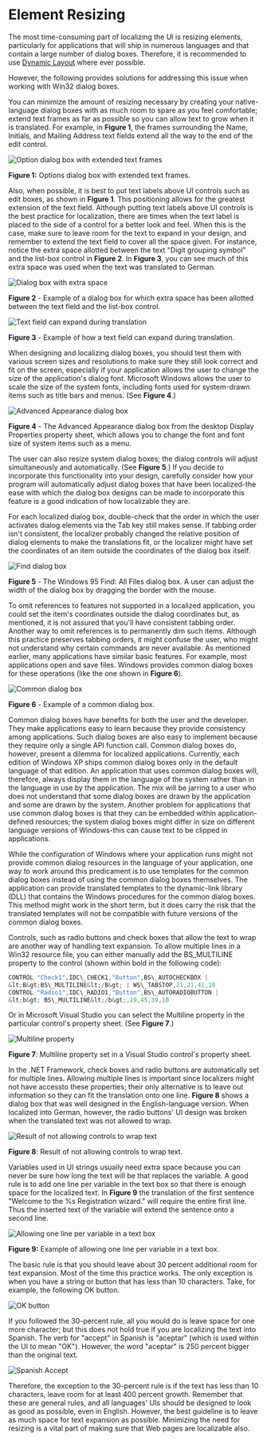 

# Element Resizing

The most time-consuming part of localizing the UI is resizing elements, particularly for applications that will ship in numerous languages and that contain a large number of dialog boxes. Therefore, it is recommended to use [Dynamic Layout](https://msdn.microsoft.com/library/bb514519(v=vs.110).aspx) where ever possible.

However, the following provides solutions for addressing this issue when working with Win32 dialog boxes.

You can minimize the amount of resizing necessary by creating your native-language dialog boxes with as much room to spare as you feel comfortable; extend text frames as far as possible so you can allow text to grow when it is translated. For example, in **Figure 1**, the frames surrounding the Name, Initials, and Mailing Address text fields extend all the way to the end of the edit control.

![Option dialog box with extended text frames](/media/hubs/globalization/IC60243.jpg "Option dialog box with extended text frames") 

**Figure 1:** Options dialog box with extended text frames.

Also, when possible, it is best to put text labels above UI controls such as edit boxes, as shown in **Figure 1**. This positioning allows for the greatest extension of the text field. Although putting text labels above UI controls is the best practice for localization, there are times when the text label is placed to the side of a control for a better look and feel. When this is the case, make sure to leave room for the text to expand in your design, and remember to extend the text field to cover all the space given. For instance, notice the extra space allotted between the text "Digit grouping symbol" and the list-box control in **Figure 2**. In **Figure 3**, you can see much of this extra space was used when the text was translated to German.

![Dialog box with extra space](/media/hubs/globalization/IC70081.jpg "Dialog box with extra space") 

**Figure 2** - Example of a dialog box for which extra space has been allotted between the text field and the list-box control.

![Text field can expand during translation](/media/hubs/globalization/IC136928.jpg "Text field can expand during translation") 

**Figure 3** - Example of how a text field can expand during translation.

When designing and localizing dialog boxes, you should test them with various screen sizes and resolutions to make sure they still look correct and fit on the screen, especially if your application allows the user to change the size of the application's dialog font. Microsoft Windows allows the user to scale the size of the system fonts, including fonts used for system-drawn items such as title bars and menus. (See **Figure 4**.)

![Advanced Appearance dialog box](/media/hubs/globalization/IC133190.jpg "Advanced Appearance dialog box") 

**Figure 4** - The Advanced Appearance dialog box from the desktop Display Properties property sheet, which allows you to change the font and font size of system items such as a menu.

The user can also resize system dialog boxes; the dialog controls will adjust simultaneously and automatically. (See **Figure 5**.) If you decide to incorporate this functionality into your design, carefully consider how your program will automatically adjust dialog boxes that have been localized-the ease with which the dialog box designs can be made to incorporate this feature is a good indication of how localizable they are.

For each localized dialog box, double-check that the order in which the user activates dialog elements via the Tab key still makes sense. If tabbing order isn't consistent, the localizer probably changed the relative position of dialog elements to make the translations fit, or the localizer might have set the coordinates of an item outside the coordinates of the dialog box itself.

![Find dialog box](/media/hubs/globalization/IC93133.jpg "Find dialog box") 

**Figure 5** - The Windows 95 Find: All Files dialog box. A user can adjust the width of the dialog box by dragging the border with the mouse.

To omit references to features not supported in a localized application, you could set the item's coordinates outside the dialog coordinates but, as mentioned, it is not assured that you'll have consistent tabbing order. Another way to omit references is to permanently dim such items. Although this practice preserves tabbing orders, it might confuse the user, who might not understand why certain commands are never available. As mentioned earlier, many applications have similar basic features. For example, most applications open and save files. Windows provides common dialog boxes for these operations (like the one shown in **Figure 6**).

![Common dialog box](/media/hubs/globalization/IC174355.jpg "Common dialog box") 

**Figure 6** - Example of a common dialog box.

Common dialog boxes have benefits for both the user and the developer. They make applications easy to learn because they provide consistency among applications. Such dialog boxes are also easy to implement because they require only a single API function call. Common dialog boxes do, however, present a dilemma for localized applications. Currently, each edition of Windows XP ships common dialog boxes only in the default language of that edition. An application that uses common dialog boxes will, therefore, always display them in the language of the system rather than in the language in use by the application. The mix will be jarring to a user who does not understand that some dialog boxes are drawn by the application and some are drawn by the system. Another problem for applications that use common dialog boxes is that they can be embedded within application-defined resources; the system dialog boxes might differ in size on different language versions of Windows-this can cause text to be clipped in applications.

While the configuration of Windows where your application runs might not provide common dialog resources in the language of your application, one way to work around this predicament is to use templates for the common dialog boxes instead of using the common dialog boxes themselves. The application can provide translated templates to the dynamic-link library (DLL) that contains the Windows procedures for the common dialog boxes. This method might work in the short term, but it does carry the risk that the translated templates will not be compatible with future versions of the common dialog boxes.

Controls, such as radio buttons and check boxes that allow the text to wrap are another way of handling text expansion. To allow multiple lines in a Win32 resource file, you can either manually add the BS\_MULTILINE property to the control (shown within bold in the following code):

```C++
CONTROL "Check1",IDC\_CHECK1,"Button",BS\_AUTOCHECKBOX |
&lt;B&gt;BS\_MULTILINE&lt;/B&gt; | WS\_TABSTOP,21,21,41,10
CONTROL "Radio1",IDC\_RADIO1,"Button",BS\_AUTORADIOBUTTON |
&lt;b&gt; BS\_MULTILINE&lt;/b&gt;,19,45,39,10
```
Or in Microsoft Visual Studio you can select the Multiline property in the particular control's property sheet. (See **Figure 7**.)

![Multiline property](/media/hubs/globalization/IC161976.jpg "Multiline property") 

**Figure 7**: Multiline property set in a Visual Studio control's property sheet.

In the .NET Framework, check boxes and radio buttons are automatically set for multiple lines. Allowing multiple lines is important since localizers might not have accessto these properties; their only alternative is to leave out information so they can fit the translation onto one line. **Figure 8** shows a dialog box that was well designed in the English-language version. When localized into German, however, the radio buttons' UI design was broken when the translated text was not allowed to wrap.

![Result of not allowing controls to wrap text](/media/hubs/globalization/IC5248.jpg "Result of not allowing controls to wrap text") 

**Figure 8**: Result of not allowing controls to wrap text.

Variables used in UI strings usually need extra space because you can never be sure how long the text will be that replaces the variable. A good rule is to add one line per variable in the text box so that there is enough space for the localized text. In **Figure 9** the translation of the first sentence "Welcome to the %s Registration wizard." will require the entire first line. Thus the inserted text of the variable will extend the sentence onto a second line.

![Allowing one line per variable in a text box](/media/hubs/globalization/IC110523.jpg "Allowing one line per variable in a text box") 

**Figure 9:** Example of allowing one line per variable in a text box.

The basic rule is that you should leave about 30 percent additional room for text expansion. Most of the time this practice works. The only exception is when you have a string or button that has less than 10 characters. Take, for example, the following OK button.

![OK button](/media/hubs/globalization/IC6685.gif "OK button") 

If you followed the 30-percent rule, all you would do is leave space for one more character; but this does not hold true if you are localizing the text into Spanish. The verb for "accept" in Spanish is "aceptar" (which is used within the UI to mean "OK"). However, the word "aceptar" is 250 percent bigger than the original text.

![Spanish Accept](/media/hubs/globalization/IC16861.gif "Spanish Accept") 

Therefore, the exception to the 30-percent rule is if the text has less than 10 characters, leave room for at least 400 percent growth. Remember that these are general rules, and all languages' UIs should be designed to look as good as possible, even in English. However, the best guideline is to leave as much space for text expansion as possible. Minimizing the need for resizing is a vital part of making sure that Web pages are localizable also.


